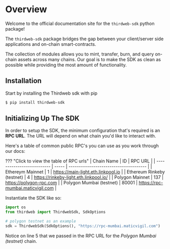 # Overview

Welcome to the official documentation site for the `thirdweb-sdk` python package!

The `thirdweb-sdk` package bridges the gap between your client/server
side applications and on-chain smart-contracts.

The collection of modules allows you to mint, transfer, burn, and query
on-chain assets across many chains. Our goal is to make the SDK as clean as
possible while providing the most amount of functionality.

## Installation

Start by installing the Thirdweb sdk with pip

```bash
$ pip install thirdweb-sdk
```

## Initializing Up The SDK

In order to setup the SDK, the minimum configuration that's required is an
**RPC URL**. The URL will depend on what chain you'd like to interact with.

Here's a table of common public RPC's you can use as you work through our
docs:

??? "Click to view the table of RPC urls"
    | Chain Name                 | ID    | RPC URL                                |
    | -------------------------- | ----- | -------------------------------------- |
    | Ethereym Mainnet           | 1     | https://main-light.eth.linkpool.io     |
    | Ethereum Rinkeby (testnet) | 4     | https://rinkeby-light.eth.linkpool.io/ |
    | Polygon Mainnet            | 137   | https://polygon-rpc.com                |
    | Polygon Mumbai (testnet)   | 80001 | https://rpc-mumbai.maticvigil.com      |

Instantiate the SDK like so:

```py linenums="1"
import os
from thirdweb import ThirdwebSdk, SdkOptions

# polygon testnet as an example
sdk = ThirdwebSdk(SdkOptions(), "https://rpc-mumbai.maticvigil.com")
```

Notice on line 5 that we passed in the RPC URL for the *Polygon Mumbai (testnet)* chain.
